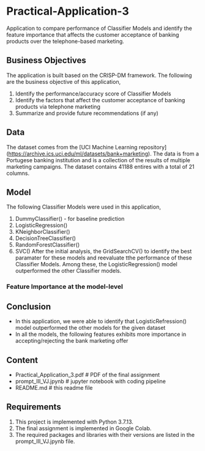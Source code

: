 # Practical-Application-3
Application to compare performance of Classifier Models and identify the feature importance that affects the customer acceptance of banking products over the telephone-based marketing.

## Business Objectives
The application is built based on the CRISP-DM framework. The following are the business objective of this application,
1. Identify the performance/accuracy score of Classifier Models
2. Identify the factors that affect the customer acceptance of banking products via telephone marketing
3. Summarize and provide future recommendations (if any)

## Data
The dataset comes from the [UCI Machine Learning repository] (https://archive.ics.uci.edu/ml/datasets/bank+marketing). The data is from a Portugese banking institution and is a collection of the results of multiple marketing campaigns. The dataset contains 41188 entires with a total of 21 columns.

## Model
The following Classifier Models were used in this application,
1. DummyClassifier() - for baseline prediction
2. LogisticRegression()
3. KNeighborClassifier()
4. DecisionTreeClassifier()
5. RandomForestClassifier()
6. SVC()
After the initial analysis, the GridSearchCV() to identify the best paramater for these models and reevaluate tthe performance of these Classifier Models. Among these, the LogisticRegression() model outperformed the other Classifier models.

### Feature Importance at the model-level

## Conclusion
* In this application, we were able to identify that LogisticRefression() model outperformed the other models for the given dataset
* In all the models, the following features exhibits more importance in accepting/rejecting the bank marketing offer

## Content
* Practical_Application_3.pdf          # PDF of the final assignment
* prompt_III_VJ.jpynb                  # jupyter notebook with coding pipeline
* README.md                            # this readme file

## Requirements
1. This project is implemented with Python 3.7.13.
2. The final assignment is implemented in Google Colab.
3. The required packages and libraries with their versions are listed in the prompt_III_VJ.jpynb file.
